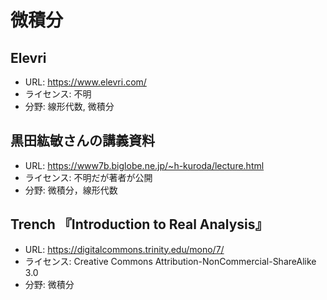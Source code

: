 # 微積分

## Elevri

* URL: <https://www.elevri.com/>
* ライセンス: 不明
* 分野: 線形代数, 微積分

## 黒田紘敏さんの講義資料

* URL: <https://www7b.biglobe.ne.jp/~h-kuroda/lecture.html>
* ライセンス: 不明だが著者が公開
* 分野: 微積分，線形代数

## Trench 『Introduction to Real Analysis』

* URL: <https://digitalcommons.trinity.edu/mono/7/>
* ライセンス: Creative Commons Attribution-NonCommercial-ShareAlike 3.0
* 分野: 微積分